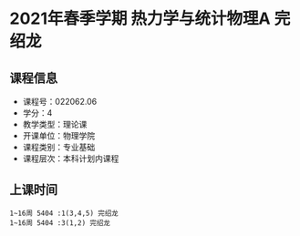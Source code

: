 # 2021年春季学期 热力学与统计物理A 完绍龙






## 课程信息

- 课程号：022062.06
- 学分：4
- 教学类型：理论课
- 开课单位：物理学院
- 课程类别：专业基础
- 课程层次：本科计划内课程

## 上课时间

```
1~16周 5404 :1(3,4,5) 完绍龙
1~16周 5404 :3(1,2) 完绍龙
```

